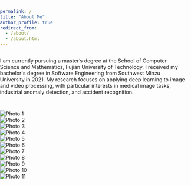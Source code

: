 ```yaml
---
permalink: /
title: "About Me"
author_profile: true
redirect_from: 
  - /about/
  - /about.html
---
```


I am currently pursuing a master’s degree at the School of Computer Science and Mathematics, Fujian University of Technology. I received my bachelor's degree in Software Engineering from Southwest Minzu University in 2021. My research focuses on applying deep learning to image and video processing, with particular interests in medical image tasks, industrial anomaly detection, and accident recognition.

<link rel="stylesheet" href="https://unpkg.com/swiper/swiper-bundle.min.css" />
<style>
  body {
    margin: 0;
    padding: 0;
    min-height: 100vh;
    display: flex;
    flex-direction: column;
  }

  .swiper-container {
    width: 100%; /* 改为 100% 以适应父容器的宽度 */
    height: 90px; /* 根据需要调整 */
    background-color: #fff; /* 背景颜色 */
    box-shadow: 0 -2px 5px rgba(0,0,0,0.3); /* 可选的阴影效果 */
  }

  .swiper-slide {
    display: flex;
    justify-content: center;
    align-items: center;
    width: 100%; /* 改为 100% 以适应容器的宽度 */
    padding: 0 10px; /* 图片之间的间隔 */
  }

  .swiper-slide img {
    width: 100%; /* 固定宽度 */
    height: 100%; /* 固定高度 */
    object-fit: cover; /* 保持图片比例，填充容器 */
    display: block;
  }

  .swiper-pagination-bullet {
    background: #000;
  }
  .swiper-button-next, .swiper-button-prev {
    color: #000;
  }
</style>

<div class="swiper-container">
  <div class="swiper-wrapper">
    <div class="swiper-slide"><img src="images/pic1.jpg" alt="Photo 1" /></div>
    <div class="swiper-slide"><img src="images/pic2.jpg" alt="Photo 2" /></div>
    <div class="swiper-slide"><img src="images/pic3.jpg" alt="Photo 3" /></div>
    <div class="swiper-slide"><img src="images/pic4.jpg" alt="Photo 4" /></div>
    <div class="swiper-slide"><img src="images/pic5.jpg" alt="Photo 5" /></div>
    <div class="swiper-slide"><img src="images/pic6.jpg" alt="Photo 6" /></div>
    <div class="swiper-slide"><img src="images/pci7.jpg" alt="Photo 7" /></div>
    <div class="swiper-slide"><img src="images/pic8.jpg" alt="Photo 8" /></div>
    <div class="swiper-slide"><img src="images/pic9.jpg" alt="Photo 9" /></div>
    <div class="swiper-slide"><img src="images/pic10.jpg" alt="Photo 10" /></div>
    <div class="swiper-slide"><img src="images/pic11.jpg" alt="Photo 11" /></div>
    <!-- 添加更多的照片 -->
  </div>
  <!-- 添加分页器 -->
  <div class="swiper-pagination"></div>
  <!-- 添加导航按钮 -->
  <div class="swiper-button-next"></div>
  <div class="swiper-button-prev"></div>
</div>

<!-- Swiper JS -->
<script src="https://unpkg.com/swiper/swiper-bundle.min.js"></script>
<script>
  var swiper = new Swiper('.swiper-container', {
    direction: 'horizontal',
    loop: true,
    slidesPerView: 7, /* 一次显示 7 张图片 */
    spaceBetween: 10, /* 图片之间的间隔 */
    autoplay: {
      delay: 3000, // 自动滚动的时间间隔（以毫秒为单位）
    },
    pagination: {
      el: '.swiper-pagination',
      clickable: true,
    },
    navigation: {
      nextEl: '.swiper-button-next',
      prevEl: '.swiper-button-prev',
    },
  });
</script>
